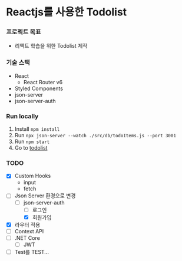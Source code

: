 # Reactjs를 사용한 Todolist

### 프로젝트 목표

- 리액트 학습을 위한 Todolist 제작

### 기술 스택

- React
  - React Router v6
- Styled Components
- json-server
- json-server-auth

### Run locally

1. Install `npm install`
2. Run `npx json-server --watch ./src/db/todoItems.js --port 3001`
3. Run `npm start`
4. Go to [todolist](http//localhost:3000)

### TODO

- [x] Custom Hooks
  - input
  - fetch
- [ ] Json Server 환경으로 변경
  - [ ] json-server-auth
    - [ ] 로그인
    - [x] 회원가입
- [x] 라우터 적용
- [ ] Context API
- [ ] .NET Core
  - [ ] JWT
- [ ] Test를 TEST...
